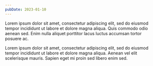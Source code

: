 ```yaml
---
pubDate: 2023-01-10
---
```


Lorem ipsum dolor sit amet, consectetur adipiscing elit, sed do eiusmod tempor incididunt ut labore et dolore magna aliqua. Quis commodo odio aenean sed. Enim nulla aliquet porttitor lacus luctus accumsan tortor posuere ac.

Lorem ipsum dolor sit amet, consectetur adipiscing elit, sed do eiusmod tempor incididunt ut labore et dolore magna aliqua. Aenean vel elit scelerisque mauris. Sapien eget mi proin sed libero enim sed.
